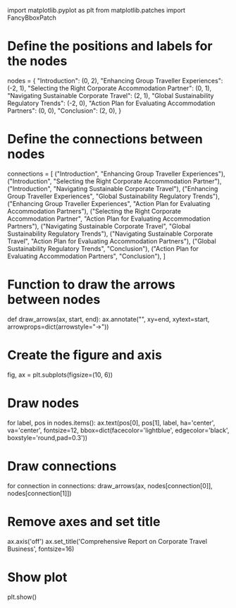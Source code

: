 import matplotlib.pyplot as plt
from matplotlib.patches import FancyBboxPatch

# Define the positions and labels for the nodes
nodes = {
    "Introduction": (0, 2),
    "Enhancing Group Traveller Experiences": (-2, 1),
    "Selecting the Right Corporate Accommodation Partner": (0, 1),
    "Navigating Sustainable Corporate Travel": (2, 1),
    "Global Sustainability Regulatory Trends": (-2, 0),
    "Action Plan for Evaluating Accommodation Partners": (0, 0),
    "Conclusion": (2, 0),
}

# Define the connections between nodes
connections = [
    ("Introduction", "Enhancing Group Traveller Experiences"),
    ("Introduction", "Selecting the Right Corporate Accommodation Partner"),
    ("Introduction", "Navigating Sustainable Corporate Travel"),
    ("Enhancing Group Traveller Experiences", "Global Sustainability Regulatory Trends"),
    ("Enhancing Group Traveller Experiences", "Action Plan for Evaluating Accommodation Partners"),
    ("Selecting the Right Corporate Accommodation Partner", "Action Plan for Evaluating Accommodation Partners"),
    ("Navigating Sustainable Corporate Travel", "Global Sustainability Regulatory Trends"),
    ("Navigating Sustainable Corporate Travel", "Action Plan for Evaluating Accommodation Partners"),
    ("Global Sustainability Regulatory Trends", "Conclusion"),
    ("Action Plan for Evaluating Accommodation Partners", "Conclusion"),
]

# Function to draw the arrows between nodes
def draw_arrows(ax, start, end):
    ax.annotate("", xy=end, xytext=start, arrowprops=dict(arrowstyle="->"))

# Create the figure and axis
fig, ax = plt.subplots(figsize=(10, 6))

# Draw nodes
for label, pos in nodes.items():
    ax.text(pos[0], pos[1], label, ha='center', va='center', fontsize=12, bbox=dict(facecolor='lightblue', edgecolor='black', boxstyle='round,pad=0.3'))

# Draw connections
for connection in connections:
    draw_arrows(ax, nodes[connection[0]], nodes[connection[1]])

# Remove axes and set title
ax.axis('off')
ax.set_title('Comprehensive Report on Corporate Travel Business', fontsize=16)

# Show plot
plt.show()
